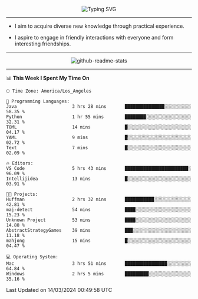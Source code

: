 <p align="center">
  <img src="https://readme-typing-svg.demolab.com?font=Fira+Code&weight=500&size=32&duration=2500&pause=1600&center=true&vCenter=true&random=false&width=1024&height=64&lines=Hi+there+%F0%9F%91%8B;I'm+delighted+you+could+make+it+here+%F0%9F%8E%89;I'm+Harry%2C+a+college+student+still+finding+my+way" alt="Typing SVG" />
</p>


---


- I aim to acquire diverse new knowledge through practical experience.

- I aspire to engage in friendly interactions with everyone and form interesting friendships.


---


<p align="center">
  <img src="https://github-readme-stats.vercel.app/api?username=Harry-Jing&show_icons=true" alt="github-readme-stats"/>
</p>


---

<!--START_SECTION:waka-->
📊 **This Week I Spent My Time On** 

```text
🕑︎ Time Zone: America/Los_Angeles

💬 Programming Languages: 
Java                     3 hrs 28 mins       ███████████████░░░░░░░░░░   58.35 % 
Python                   1 hr 55 mins        ████████░░░░░░░░░░░░░░░░░   32.31 % 
TOML                     14 mins             █░░░░░░░░░░░░░░░░░░░░░░░░   04.17 % 
YAML                     9 mins              █░░░░░░░░░░░░░░░░░░░░░░░░   02.72 % 
Text                     7 mins              █░░░░░░░░░░░░░░░░░░░░░░░░   02.09 % 

🔥 Editors: 
VS Code                  5 hrs 43 mins       ████████████████████████░   96.09 % 
Intellijidea             13 mins             █░░░░░░░░░░░░░░░░░░░░░░░░   03.91 % 

🐱‍💻 Projects: 
Huffman                  2 hrs 32 mins       ███████████░░░░░░░░░░░░░░   42.81 % 
maj-detect               54 mins             ████░░░░░░░░░░░░░░░░░░░░░   15.23 % 
Unknown Project          53 mins             ████░░░░░░░░░░░░░░░░░░░░░   14.88 % 
AbstractStrategyGames    39 mins             ███░░░░░░░░░░░░░░░░░░░░░░   11.18 % 
mahjong                  15 mins             █░░░░░░░░░░░░░░░░░░░░░░░░   04.47 % 

💻 Operating System: 
Mac                      3 hrs 51 mins       ████████████████░░░░░░░░░   64.84 % 
Windows                  2 hrs 5 mins        █████████░░░░░░░░░░░░░░░░   35.16 % 
```


 Last Updated on 14/03/2024 00:49:58 UTC
<!--END_SECTION:waka-->
